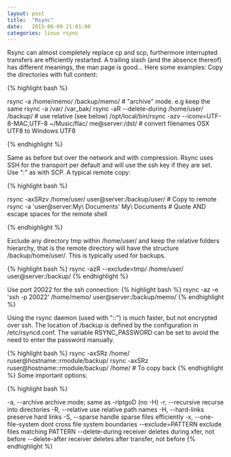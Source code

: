 ```yaml
---
layout: post
title:  "Rsync"
date:   2015-06-09 21:01:00
categories: linux rsync
---
```


Rsync can almost completely replace cp and scp, furthermore interrupted transfers are efficiently restarted. A trailing slash (and the absence thereof) has different meanings, the man page is good... Here some examples:
Copy the directories with full content:


{% highlight bash %}

rsync -a /home/memo/ /backup/memo/                # "archive" mode. e.g keep the same
rsync -a /var/ /var_bak/
rsync -aR --delete-during /home/user/ /backup/      # use relative (see below)
/opt/local/bin/rsync -azv --iconv=UTF-8-MAC,UTF-8 ~/Music/flac/ me@server:/dst/
                           # convert filenames OSX UTF8 to Windows UTF8

{% endhighlight %}


Same as before but over the network and with compression. Rsync uses SSH for the transport per default and will use the ssh key if they are set. Use ":" as with SCP. A typical remote copy:

{% highlight bash %}

rsync -axSRzv /home/user/ user@server:/backup/user/ # Copy to remote
rsync -a 'user@server:My\ Documents' My\ Documents  # Quote AND escape spaces for the remote shell

{% endhighlight %}


Exclude any directory tmp within /home/user/ and keep the relative folders hierarchy, that is the remote directory will have the structure /backup/home/user/. This is typically used for backups.

{% highlight bash %}
rsync -azR --exclude=tmp/ /home/user/ user@server:/backup/
{% endhighlight %}

Use port 20022 for the ssh connection:
{% highlight bash %}
rsync -az -e 'ssh -p 20022' /home/memo/ user@server:/backup/memo/
{% endhighlight %}

Using the rsync daemon (used with "::") is much faster, but not encrypted over ssh. The location of /backup is defined by the configuration in /etc/rsyncd.conf. The variable RSYNC_PASSWORD can be set to avoid the need to enter the password manually.

{% highlight bash %}
rsync -axSRz /home/ ruser@hostname::rmodule/backup/
rsync -axSRz ruser@hostname::rmodule/backup/ /home/    # To copy back
{% endhighlight %}
Some important options:

{% highlight bash %}

-a, --archive       archive mode; same as -rlptgoD (no -H)
-r, --recursive       recurse into directories
-R, --relative       use relative path names
-H, --hard-links       preserve hard links
-S, --sparse       handle sparse files efficiently
-x, --one-file-system       dont cross file system boundaries
--exclude=PATTERN       exclude files matching PATTERN
--delete-during       receiver deletes during xfer, not before
--delete-after       receiver deletes after transfer, not before
{% endhighlight %}